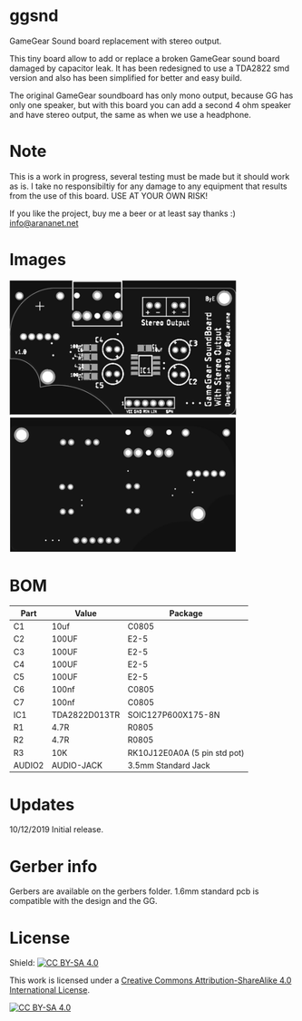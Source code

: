 # ggsnd
GameGear Sound board replacement with stereo output.

This tiny board allow to add or replace a broken GameGear sound board damaged by capacitor leak. It has been redesigned to use a TDA2822 smd version and also has been simplified for better and easy build.

The original GameGear soundboard has only mono output, because GG has only one speaker, but with this board you can add a second 4 ohm speaker and have stereo output, the same as when we use a headphone.

# Note

This is a work in progress, several testing must be made but it should work as is. I take no responsibiltiy for any damage to any equipment that results from the use of this board. USE AT YOUR OWN RISK!

If you like the project, buy me a beer or at least say thanks :) info@arananet.net


# Images

<img src="https://github.com/arananet/ggsnd/blob/master/images/top.png?raw=true" width="400">
<img src="https://github.com/arananet/ggsnd/blob/master/images/bottom.png?raw=true" width="400">

# BOM 

| Part            | Value                   | Package                        |
| --------------- | ----------------------- | ------------------------------ |      
|  C1             | 10uf                   | C0805                           |
|  C2             | 100UF                  | E2-5                            |
|  C3             | 100UF                  | E2-5                            |
|  C4             | 100UF                  | E2-5                            |
|  C5             | 100UF                  | E2-5                            |
|  C6             | 100nf                  | C0805                           |
|  C7             | 100nf                  | C0805                           |
|  IC1            | TDA2822D013TR          | SOIC127P600X175-8N              |
|  R1             | 4.7R                   | R0805                           |
|  R2             | 4.7R                   | R0805                           |
|  R3             | 10K                    | RK10J12E0A0A (5 pin std pot)    |
|  AUDIO2         | AUDIO-JACK             | 3.5mm Standard Jack             |

# Updates

10/12/2019 Initial release.

# Gerber info

Gerbers are available on the gerbers folder. 1.6mm standard pcb is compatible with the design and the GG.

# License

Shield: [![CC BY-SA 4.0][cc-by-sa-shield]][cc-by-sa]

This work is licensed under a [Creative Commons Attribution-ShareAlike 4.0
International License][cc-by-sa].

[![CC BY-SA 4.0][cc-by-sa-image]][cc-by-sa]

[cc-by-sa]: http://creativecommons.org/licenses/by-sa/4.0/
[cc-by-sa-image]: https://licensebuttons.net/l/by-sa/4.0/88x31.png
[cc-by-sa-shield]: https://img.shields.io/badge/License-CC%20BY--SA%204.0-lightgrey.svg
